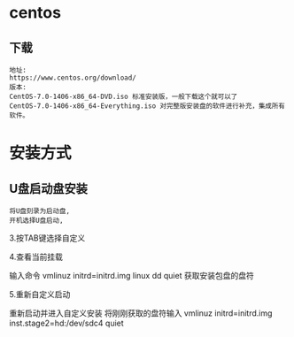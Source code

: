 



# centos

## 下载
    
    地址:
    https://www.centos.org/download/
    版本:
    CentOS-7.0-1406-x86_64-DVD.iso 标准安装版，一般下载这个就可以了
    CentOS-7.0-1406-x86_64-Everything.iso 对完整版安装盘的软件进行补充，集成所有软件。



# 安装方式

## U盘启动盘安装


    将U盘刻录为启动盘,
    开机选择U盘启动,

3.按TAB键选择自定义



4.查看当前挂载

输入命令    vmlinuz initrd=initrd.img linux dd quiet
获取安装包盘的盘符



5.重新自定义启动

重新启动并进入自定义安装
将刚刚获取的盘符输入
vmlinuz initrd=initrd.img inst.stage2=hd:/dev/sdc4 quiet




# 